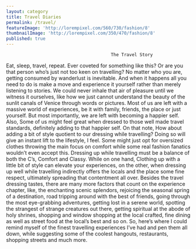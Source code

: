 ```yaml
---
layout: category
title: Travel Diaries
permalink: /travel/
featureImage: 'http://lorempixel.com/560/730/fashion/8'
thumbnailImage: 'http://lorempixel.com/350/470/fashion/8'
published: true
---
```

											The Travel Story
Eat, sleep, travel, repeat. Ever coveted for something like this? Or are you that person who’s just not too keen on travelling? No matter who you are, getting consumed by wanderlust is inevitable. And when it happens all you need to do is make a move and experience it yourself rather than merely listening to stories. We could never inhale that air of pleasure until we witness it ourselves, like how we just cannot understand the beauty of the sunlit canals of Venice through words or pictures.
Most of us are left with a massive world of experiences, be it with family, friends, the place or just yourself. But most importantly, we are left with becoming a happier self. Also, Some of us might feel great when dressed to those well made travel standards, definitely adding to that happier self. On that note, How about adding a bit of style quotient to our dressing while travelling? Doing so will give an instant lift to the lifestyle, I feel. Some might just opt for oversized clothes throwing the main focus on comfort while some real fashion fanatics wouldn’t even accept this. Dressing up while travelling must be a balance of both the C’s, Comfort and Classy.  While on one hand, Clothing up with a little bit of style can elevate your experiences, on the other, when dressing up well while travelling indirectly offers the locals and the place some fine respect, ultimately  spreading that contentment all over.
 Besides the travel dressing tastes, there are many more factors that count on the experience chapter, like, the enchanting scenic splendors, rejoicing the seasonal spring of a destination, road tripping around with the best of friends, going through the most eye-grabbing adventures, getting lost in a serene world, spotting the strangest of strange creatures out there, getting spiritual at the abode of holy shrines, shopping and window shopping at the local crafted, fine dining as well as street food at the local’s best and so on.
So, here’s where I could remind myself of the finest travelling experiences I’ve had and pen them all down, while suggesting some of the coolest hangouts, restaurants, shopping streets and much more.
